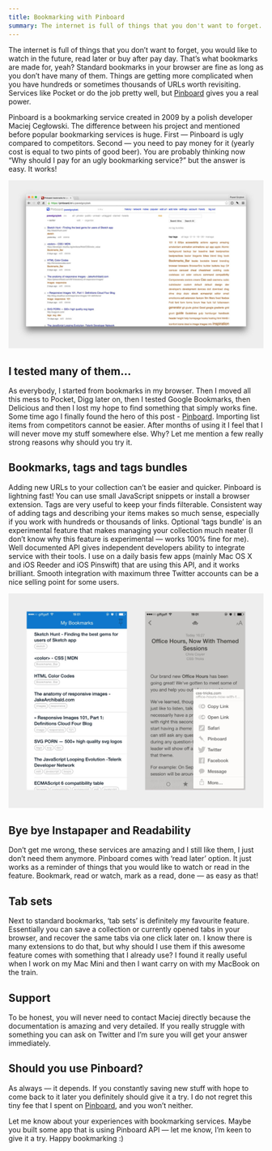 ```yaml
---
title: Bookmarking with Pinboard
summary: The internet is full of things that you don't want to forget. Bookmarking services like Pocket or Delicious are helpful but Pinboard is much more than that.
---
```


The internet is full of things that you don’t want to forget, you would like to watch in the future, read later or buy after pay day. That’s what bookmarks are made for, yeah? Standard bookmarks in your browser are fine as long as you don’t have many of them. Things are getting more complicated when you have hundreds or sometimes thousands of URLs worth revisiting. Services like Pocket or do the job pretty well, but [Pinboard](https://pinboard.in/) gives you a real power.

Pinboard is a bookmarking service created in 2009 by a polish developer Maciej Cegłowski. The difference between his project and mentioned before popular bookmarking services is huge. First — Pinboard is ugly compared to competitors. Second — you need to pay money for it (yearly cost is equal to two pints of good beer). You are probably thinking now “Why should I pay for an ugly bookmarking service?” but the answer is easy. It works!

![Pinboard - main view](2015-09-10-1.jpg)

## I tested many of them…

As everybody, I started from bookmarks in my browser. Then I moved all this mess to Pocket, Digg later on, then I tested Google Bookmarks, then Delicious and then I lost my hope to find something that simply works fine. Some time ago I finally found the hero of this post - [Pinboard](https://pinboard.in/). Importing list items from competitors cannot be easier. After months of using it I feel that I will never move my stuff somewhere else. Why? Let me mention a few really strong reasons why should you try it.

## Bookmarks, tags and tags bundles

Adding new URLs to your collection can’t be easier and quicker. Pinboard is lightning fast! You can use small JavaScript snippets or install a browser extension. Tags are very useful to keep your finds filterable. Consistent way of adding tags and describing your items makes so much sense, especially if you work with hundreds or thousands of links. Optional ‘tags bundle’ is an experimental feature that makes managing your collection much neater (I don’t know why this feature is experimental — works 100% fine for me). Well documented API gives independent developers ability to integrate service with their tools. I use on a daily basis few apps (mainly Mac OS X and iOS Reeder and iOS Pinswift) that are using this API, and it works brilliant. Smooth integration with maximum three Twitter accounts can be a nice selling point for some users.

![Pinboard integration in Reeder and Pinswift](2015-09-10-2.jpg)

## Bye bye Instapaper and Readability

Don’t get me wrong, these services are amazing and I still like them, I just don’t need them anymore. Pinboard comes with ‘read later’ option. It just works as a reminder of things that you would like to watch or read in the feature. Bookmark, read or watch, mark as a read, done — as easy as that!

## Tab sets

Next to standard bookmarks, ‘tab sets’ is definitely my favourite feature. Essentially you can save a collection or currently opened tabs in your browser, and recover the same tabs via one click later on. I know there is many extensions to do that, but why should I use them if this awesome feature comes with something that I already use? I found it really useful when I work on my Mac Mini and then I want carry on with my MacBook on the train.

## Support

To be honest, you will never need to contact Maciej directly because the documentation is amazing and very detailed. If you really struggle with something you can ask on Twitter and I’m sure you will get your answer immediately.

## Should you use Pinboard?

As always — it depends. If you constantly saving new stuff with hope to come back to it later you definitely should give it a try. I do not regret this tiny fee that I spent on [Pinboard](https://pinboard.in/), and you won’t neither.

Let me know about your experiences with bookmarking services. Maybe you built some app that is using Pinboard API — let me know, I’m keen to give it a try. Happy bookmarking :)
